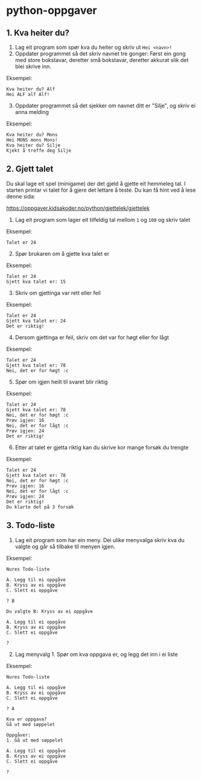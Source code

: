 # python-oppgaver

## 1. Kva heiter du?

1. Lag eit program som spør kva du heiter og skriv ut `Hei <navn>!`
2. Oppdater programmet så det skriv navnet tre gonger: Først ein gong med store bokstavar, deretter små bokstavar, deretter akkurat slik det blei skrive inn.

Eksempel:

```
Kva heiter du? Alf
Hei ALF alf Alf!
```

3. Oppdater programmet så det sjekker om navnet ditt er "Silje", og skriv ei anna melding

Eksempel:

```
Kva heiter du? Mons
Hei MONS mons Mons!
Kva heiter du? Silje
Kjekt å treffe deg Silje
```

## 2. Gjett talet

Du skal lage eit spel (minigame) der det gjeld å gjette eit hemmeleg tal. I starten printar vi talet for å gjere det lettare å teste. Du kan få hint ved å lese denne sida:

https://oppgaver.kidsakoder.no/python/gjettelek/gjettelek

1. Lag eit program som lager eit tilfeldig tal mellom `1` og `100` og skriv talet

Eksempel:

```
Talet er 24
```

2. Spør brukaren om å gjette kva talet er

Eksempel:

```
Talet er 24
Gjett kva talet er: 15
```

3. Skriv om gjettinga var rett eller feil

Eksempel:

```
Talet er 24
Gjett kva talet er: 24
Det er riktig!
```

4. Dersom gjettinga er feil, skriv om det var for høgt eller for lågt

Eksempel:

```
Talet er 24
Gjett kva talet er: 78
Nei, det er for høgt :c
```

5. Spør om igjen heilt til svaret blir riktig

Eksempel:

```
Talet er 24
Gjett kva talet er: 78
Nei, det er for høgt :c
Prøv igjen: 16
Nei, det er for lågt :c
Prøv igjen: 24
Det er riktig!
```

6. Etter at talet er gjetta riktig kan du skrive kor mange forsøk du trengte

Eksempel:

```
Talet er 24
Gjett kva talet er: 78
Nei, det er for høgt :c
Prøv igjen: 16
Nei, det er for lågt :c
Prøv igjen: 24
Det er riktig!
Du klarte det på 3 forsøk
```

## 3. Todo-liste

1. Lag eit program som har ein meny. Dei ulike menyvalga skriv kva du valgte og går så tilbake til menyen igjen.

Eksempel:

```
Nures Todo-liste

A. Legg til ei oppgåve
B. Kryss av ei oppgåve
C. Slett ei oppgåve

? B

Du valgte B: Kryss av ei oppgåve

A. Legg til ei oppgåve
B. Kryss av ei oppgåve
C. Slett ei oppgåve

?
```

2. Lag menyvalg 1. Spør om kva oppgava er, og legg det inn i ei liste

Eksempel:

```
Nures Todo-liste

A. Legg til ei oppgåve
B. Kryss av ei oppgåve
C. Slett ei oppgåve

? A

Kva er oppgava?
Gå ut med søppelet

Oppgåver:
1. Gå ut med søppelet

A. Legg til ei oppgåve
B. Kryss av ei oppgåve
C. Slett ei oppgåve

?
```

